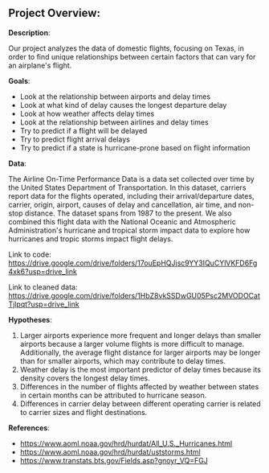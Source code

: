 ## Project Overview:

**Description**: 

Our project analyzes the data of domestic flights, focusing on Texas, in order to find unique relationships between certain factors that can vary for an airplane's flight.

**Goals**:

- Look at the relationship between airports and delay times 
- Look at what kind of delay causes the longest departure delay
- Look at how weather affects delay times
- Look at the relationship between airlines and delay times
- Try to predict if a flight will be delayed
- Try to predict flight arrival delays
- Try to predict if a state is hurricane-prone based on flight information

**Data**:

The Airline On-Time Performance Data is a data set collected over time by the United States Department of Transportation. In this dataset, carriers report data for the flights operated, including their arrival/departure dates, carrier, origin, airport, causes of delay and cancellation, air time, and non-stop distance. The dataset spans from 1987 to the present. 
We also combined this flight data with the National Oceanic and Atmospheric Administration's hurricane and tropical storm impact data to explore how hurricanes and tropic storms impact flight delays.

Link to code: 
https://drive.google.com/drive/folders/17ouEpHQJjsc9YY3IQuCYlVKFD6Fg4xk6?usp=drive_link

Link to cleaned data: 
https://drive.google.com/drive/folders/1HbZ8vkSSDwGU05Psc2MVODOCatTjlpqt?usp=drive_link

**Hypotheses**:
1. Larger airports experience more frequent and longer delays than smaller airports because a larger volume flights is more difficult to manage. Additionally, the average flight distance for larger airports may be longer than for smaller airports, which may contribute to delay times.
2. Weather delay is the most important predictor of delay times because its density covers the longest delay times.
3. Differences in the number of flights affected by weather between states in certain months can be attributed to hurricane season.
4. Differences in carrier delay between different operating carrier is related to carrier sizes and flight destinations.

**References**:
- https://www.aoml.noaa.gov/hrd/hurdat/All_U.S._Hurricanes.html
- https://www.aoml.noaa.gov/hrd/hurdat/uststorms.html
- https://www.transtats.bts.gov/Fields.asp?gnoyr_VQ=FGJ


